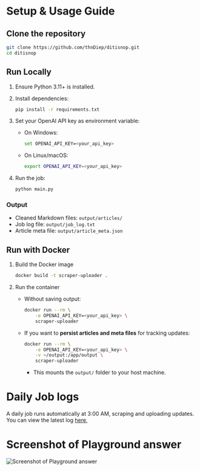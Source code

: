 # Setup & Usage Guide

## Clone the repository

```bash
git clone https://github.com/thnDiep/ditisnop.git
cd ditisnop
```

## Run Locally

1. Ensure Python 3.11+ is installed.
2. Install dependencies:

    ```bash
    pip install -r requirements.txt
    ```

3. Set your OpenAI API key as environment variable:

    - On Windows:

        ```bash
        set OPENAI_API_KEY=<your_api_key>
        ```

    - On Linux/macOS:

        ```bash
        export OPENAI_API_KEY=<your_api_key>
        ```

4. Run the job:
    ```bash
    python main.py
    ```

### Output

-   Cleaned Markdown files: `output/articles/`
-   Job log file: `output/job_log.txt`
-   Article meta file: `output/article_meta.json`

## Run with Docker

1.  Build the Docker image

    ```bash
    docker build -t scraper-uploader .
    ```

2.  Run the container

    -   Without saving output:

        ```bash
        docker run --rm \
            -e OPENAI_API_KEY=<your_api_key> \
            scraper-uploader
        ```

    -   If you want to **persist articles and meta files** for tracking updates:

        ```bash
        docker run --rm \
            -e OPENAI_API_KEY=<your_api_key> \
            -v ~/output:/app/output \
            scraper-uploader
        ```

        -   This mounts the `output/` folder to your host machine.

# Daily Job logs

A daily job runs automatically at 3:00 AM, scraping and uploading updates. You can view the latest log [here](http://157.245.48.34/optibot_logs/job_log.txt),

# Screenshot of Playground answer

![Screenshot of Playground answer](../screenshot-of-playground-answer.jpg)

